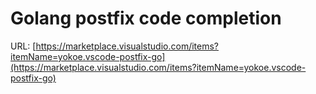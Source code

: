 # Golang postfix code completion

URL: [https://marketplace.visualstudio.com/items?itemName=yokoe.vscode-postfix-go](https://marketplace.visualstudio.com/items?itemName=yokoe.vscode-postfix-go)
